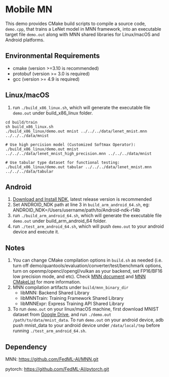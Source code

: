 # Mobile MN 
This demo provides CMake build scripts to compile a source code, `demo.cpp`, that trains a LeNet model in MNN framework, into an executable target file `demo.out` along with MNN shared libraries for Linux/macOS and Android platforms.

## Environmental Requirements
* cmake (version >=3.10 is recommended)
* protobuf (version >= 3.0 is required)
* gcc (version >= 4.9 is required)

## Linux/macOS
1. run `./build_x86_linux.sh`, which will generate the executable file `demo.out` under build_x86_linux folder.

```
cd build/train
sh build_x86_linux.sh
./build_x86_linux/demo.out mnist ../../../data/lenet_mnist.mnn ../../../data/mnist

# Use high percision model (Customized Softmax Operator):
./build_x86_linux/demo.out mnist ../../../data/lenet_mnist_high_precision.mnn ../../../data/mnist

# Use tabular type dataset for functional testing:
./build_x86_linux/demo.out tabular ../../../data/lenet_mnist.mnn ../../../data/tabular
```

## Android
1. [Download and Install NDK](https://developer.android.com/ndk/downloads/), latest release version is recommended
2. Set ANDROID_NDK path at line 3 in `build_arm_android_64.sh`, eg: ANDROID_NDK=/Users/username/path/to/Android-ndk-r14b
3. run `./build_arm_android_64.sh`, which will generate the executable file `demo.out` under build_arm_android_64 folder.
4. run `./test_arm_android_64.sh`, which will push `demo.out` to your android device and execute it.

## Notes
1. You can change CMake compilation options in `build.sh` as needed (i.e. turn off demo/quantools/evaluation/converter/test/benchmark options, turn on openmp/opencl/opengl/vulkan as your backend, set FP16/BF16 low precision mode, and etc). Check [MNN document](https://www.yuque.com/mnn/en/cmake_opts) and [MNN CMakeList](https://github.com/alibaba/MNN/blob/master/CMakeLists.txt) for more information.
2. MNN compilation artifacts under `build/mnn_binary_dir`
   * libMNN: Backend Shared Library 
   * libMNNTrain: Training Framework Shared Library 
   * libMNNExpr: Express Training API Shared Library
3. To run `demo.out` on your linux/macOS machine, first download MNIST dataset from [Google Drive](https://drive.google.com/drive/folders/1IB1-NJgzHSEb7ucgJzM2Gj8QzxpYAjGy?usp=sharing), and run `./demo.out /path/to/data/mnist_data`. 
To run `demo.out` on your android device, adb push mnist_data to your android device under `/data/local/tmp` before running `./test_arm_android_64.sh`. 

## Dependency
MNN: 
https://github.com/FedML-AI/MNN.git

pytorch: 
https://github.com/FedML-AI/pytorch.git